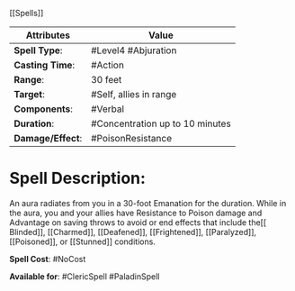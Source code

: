 [[Spells]]

| Attributes         | Value                           |
| ------------------ | ------------------------------- |
| **Spell Type**:    | #Level4 #Abjuration             |
| **Casting Time**:  | #Action                         |
| **Range**:         | 30 feet                         |
| **Target**:        | #Self, allies in range          |
| **Components**:    | #Verbal                         |
| **Duration**:      | #Concentration up to 10 minutes |
| **Damage/Effect**: | #PoisonResistance               |

# Spell Description: 
An aura radiates from you in a 30-foot Emanation for the duration. While in the aura, you and your allies have Resistance to Poison damage and Advantage on saving throws to avoid or end effects that include the[[ Blinded]], [[Charmed]], [[Deafened]], [[Frightened]], [[Paralyzed]], [[Poisoned]], or [[Stunned]] conditions.

**Spell Cost**: #NoCost 

**Available for**: #ClericSpell #PaladinSpell 